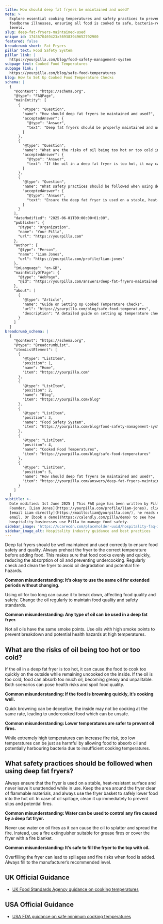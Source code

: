 ```yaml
---
title: How should deep fat fryers be maintained and used?
meta: >
  Explore essential cooking temperatures and safety practices to prevent
  foodborne illnesses, ensuring all food is cooked to safe, bacteria-reducing
  levels.
slug: deep-fat-fryers-maintained-used
unique id: 1743670469423x569383949652702900
featured: false
breadcrumb short: Fat Fryers
pillar text: Food Safety System
pillar link: |
  https://yourpilla.com/blog/food-safety-management-system
subpage text: Cooked Food Temperatures
subpage link: |
  https://yourpilla.com/blog/safe-food-temperatures
blog: How to Set Up Cooked Food Temperature Checks
schema: |
  {
    "@context": "https://schema.org",
    "@type": "FAQPage",
    "mainEntity": [
      {
        "@type": "Question",
        "name": "How should deep fat fryers be maintained and used?",
        "acceptedAnswer": {
          "@type": "Answer",
          "text": "Deep fat fryers should be properly maintained and used to ensure food safety and quality. Always preheat the fryer to the appropriate temperature before adding food to ensure even and quick cooking, and regularly check and clean the fryer to prevent oil degradation and fire hazards. Change the oil frequently to maintain food quality and safety."
        }
      },
      {
        "@type": "Question",
        "name": "What are the risks of oil being too hot or too cold in a deep fat fryer?",
        "acceptedAnswer": {
          "@type": "Answer",
          "text": "If the oil in a deep fat fryer is too hot, it may cause the food to brown quickly on the outside while remaining raw on the inside. If the oil is too cold, food can become excessively oily and unpalatable. Both extreme temperatures can compromise food quality and pose health risks."
        }
      },
      {
        "@type": "Question",
        "name": "What safety practices should be followed when using deep fat fryers?",
        "acceptedAnswer": {
          "@type": "Answer",
          "text": "Ensure the deep fat fryer is used on a stable, heat-resistant surface, and never leave it unattended while in use. Keep the area around the fryer clear of flammable materials, use the fryer basket for safety, immediately clean any oil spillage, and never use water to control oil fires—instead use a grease-appropriate fire extinguisher or a fire blanket. Also, avoid overfilling the fryer beyond the manufacturer’s recommended level to prevent spillages and fire risks."
        }
      }
    ],
    "dateModified": "2025-06-01T09:00:00+01:00",
    "publisher": {
      "@type": "Organization",
      "name": "Your Pilla",
      "url": "https://yourpilla.com"
    },
    "author": {
      "@type": "Person",
      "name": "Liam Jones",
      "url": "https://yourpilla.com/profile/liam-jones"
    },
    "inLanguage": "en-GB",
    "mainEntityOfPage": {
      "@type": "WebPage",
      "@id": "https://yourpilla.com/answers/deep-fat-fryers-maintained-used"
    },
    "about": [
      {
        "@type": "Article",
        "name": "Guide on Setting Up Cooked Temperature Checks",
        "url": "https://yourpilla.com/blog/safe-food-temperatures",
        "description": "A detailed guide on setting up temperature checks for cooked foods to ensure food safety and quality."
      }
    ]
  }
breadcrumb_schema: |
  {
    "@context": "https://schema.org",
    "@type": "BreadcrumbList",
    "itemListElement": [
      {
        "@type": "ListItem",
        "position": 1,
        "name": "Home",
        "item": "https://yourpilla.com"
      },
      {
        "@type": "ListItem",
        "position": 2,
        "name": "Blog",
        "item": "https://yourpilla.com/blog"
      },
      {
        "@type": "ListItem",
        "position": 3,
        "name": "Food Safety System",
        "item": "https://yourpilla.com/blog/food-safety-management-system"
      },
      {
        "@type": "ListItem",
        "position": 4,
        "name": "Cooked Food Temperatures",
        "item": "https://yourpilla.com/blog/safe-food-temperatures"
      },
      {
        "@type": "ListItem",
        "position": 5,
        "name": "How should deep fat fryers be maintained and used?",
        "item": "https://yourpilla.com/answers/deep-fat-fryers-maintained-used"
      }
    ]
  }
subtitle: >-
  Date modified: 1st June 2025 | This FAQ page has been written by Pilla
  Founder, [Liam Jones](https://yourpilla.com/profile/liam-jones), click to
  [email Liam directly](https://mailto:liam@yourpilla.com/), he reads every
  email. Or [book a demo](https://calendly.com/pilla/demo) to see how
  hospitality businesses use Pilla to manage food safety.
sidebar_image: 'https://ucarecdn.com/placeholder-uuid/hospitality-faq-image.jpg'
sidebar_image_alt: Hospitality industry guidance and best practices
---
```

Deep fat fryers should be well maintained and used correctly to ensure food safety and quality. Always preheat the fryer to the correct temperature before adding food. This makes sure that food cooks evenly and quickly, reducing the absorption of oil and preventing undercooking. Regularly check and clean the fryer to avoid oil degradation and potential fire hazards.

**Common misunderstanding: It’s okay to use the same oil for extended periods without changing.**

Using oil for too long can cause it to break down, affecting food quality and safety. Change the oil regularly to maintain food quality and safety standards.

**Common misunderstanding: Any type of oil can be used in a deep fat fryer.**

Not all oils have the same smoke points. Use oils with high smoke points to prevent breakdown and potential health hazards at high temperatures.

## What are the risks of oil being too hot or too cold?

If the oil in a deep fat fryer is too hot, it can cause the food to cook too quickly on the outside while remaining uncooked on the inside. If the oil is too cold, food can absorb too much oil, becoming greasy and unpalitable. Both scenarios can pose health risks and spoil food quality.

**Common misunderstanding: If the food is browning quickly, it’s cooking well.**

Quick browning can be deceptive; the inside may not be cooking at the same rate, leading to undercooked food which can be unsafe.

**Common misunderstanding: Lower temperatures are safer to prevent oil fires.**

While extremely high temperatures can increase fire risk, too low temperatures can be just as harmful by allowing food to absorb oil and potentially harbouring bacteria due to insufficient cooking temperatures.

## What safety practices should be followed when using deep fat fryers?

Always ensure that the fryer is used on a stable, heat-resistant surface and never leave it unattended while in use. Keep the area around the fryer clear of flammable materials, and always use the fryer basket to safely lower food into the hot oil. In case of oil spillage, clean it up immediately to prevent slips and potential fires.

**Common misunderstanding: Water can be used to control any fire caused by a deep fat fryer.**

Never use water on oil fires as it can cause the oil to splatter and spread the fire. Instead, use a fire extinguisher suitable for grease fires or cover the fryer with a fire blanket.

**Common misunderstanding: It’s safe to fill the fryer to the top with oil.**

Overfilling the fryer can lead to spillages and fire risks when food is added. Always fill to the manufacturer’s recommended level.

## UK Official Guidance

-   [UK Food Standards Agency guidance on cooking temperatures](https://www.food.gov.uk/safety-hygiene/cooking-your-food)

## USA Official Guidance

-   [USA FDA guidance on safe minimum cooking temperatures](https://www.fda.gov/media/107000/download)
